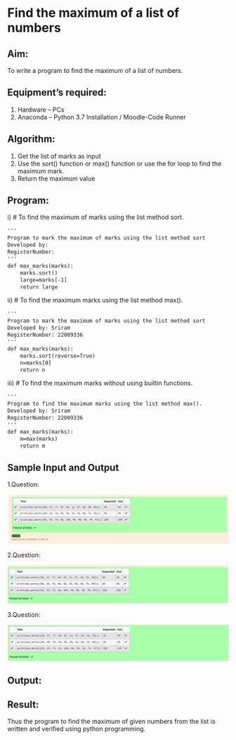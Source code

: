 # Find the maximum of a list of numbers
## Aim:
To write a program to find the maximum of a list of numbers.
## Equipment’s required:
1.	Hardware – PCs
2.	Anaconda – Python 3.7 Installation / Moodle-Code Runner
## Algorithm:
1.	Get the list of marks as input
2.	Use the sort() function or max() function or use the for loop to find the maximum mark.
3.	Return the maximum value
## Program:

i)	# To find the maximum of marks using the list method sort.
```
'''
Program to mark the maximum of marks using the list method sort
Developed by: 
RegisterNumber: 
'''
def max_marks(marks):
    marks.sort()
    large=marks[-1]
    return large
```
ii)	# To find the maximum marks using the list method max().
```
''' 
Program to mark the maximum of marks using the list method sort
Developed by: Sriram
RegisterNumber: 22009336
'''
def max_marks(marks):
    marks.sort(reverse=True)
    n=marks[0]
    return n
```
iii) # To find the maximum marks without using builtin functions.
```
''' 
Program to find the maximum marks using the list method max().
Developed by: Sriram
RegisterNumber: 22009336
'''
def max_marks(marks):
    m=max(marks)
    return m
```
## Sample Input and Output
1.Question:

![output](./find1.jpg)

2.Question:

![output](./find2.jpg)

3.Question:

![output](./find3.jpg)

## Output:

## Result:
Thus the program to find the maximum of given numbers from the list is written and verified using python programming.